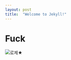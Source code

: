 ```yaml
---
layout: post
title:  "Welcome to Jekyll!"
---
```

# Fuck

![로제★]({{site.url}}\images\2023-06-23-second\로제★.jpg)
